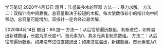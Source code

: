 学习笔记
2020年4月13日
题目：11.盛最多水的容器
方法一：暴力求解。
方法二：双指针向中间靠拢。总容量取决于较短的木板，每次使数值较小的指针向中间移动，总容量可能增加。双指针一定会经过最优解。

2020年4月14日
题目：66.加一
方法一：从后往前遍历数组，判断进位，如有溢出新建数组，长度为原长度+1，首元素为1，其余元素复制原数组。
方法二：从后往前遍历数组，如果没有进位直接退出；如果进位溢出，新建数组，首元素值为1.
